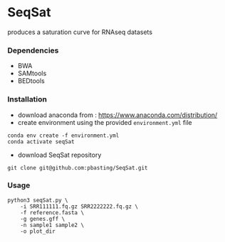 # SeqSat
produces a saturation curve for RNAseq datasets

### Dependencies
* BWA
* SAMtools
* BEDtools

### Installation
* download anaconda from : https://www.anaconda.com/distribution/
* create environment using the provided `environment.yml` file
```
conda env create -f environment.yml
conda activate seqSat
```
* download SeqSat repository
```
git clone git@github.com:pbasting/SeqSat.git
```
### Usage
```
python3 seqSat.py \
    -i SRR111111.fq.gz SRR2222222.fq.gz \
    -f reference.fasta \
    -g genes.gff \
    -n sample1 sample2 \
    -o plot_dir
```
